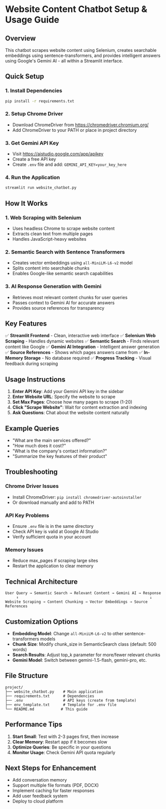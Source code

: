 # Website Content Chatbot Setup & Usage Guide

## Overview
This chatbot scrapes website content using Selenium, creates searchable embeddings using sentence-transformers, and provides intelligent answers using Google's Gemini AI - all within a Streamlit interface.

## Quick Setup

### 1. Install Dependencies
```bash
pip install -r requirements.txt
```

### 2. Setup Chrome Driver
- Download ChromeDriver from https://chromedriver.chromium.org/
- Add ChromeDriver to your PATH or place in project directory

### 3. Get Gemini API Key
- Visit https://aistudio.google.com/app/apikey
- Create a free API key
- Create `.env` file and add: `GEMINI_API_KEY=your_key_here`

### 4. Run the Application
```bash
streamlit run website_chatbot.py
```

## How It Works

### 1. **Web Scraping with Selenium**
- Uses headless Chrome to scrape website content
- Extracts clean text from multiple pages
- Handles JavaScript-heavy websites

### 2. **Semantic Search with Sentence Transformers**
- Creates vector embeddings using `all-MiniLM-L6-v2` model
- Splits content into searchable chunks
- Enables Google-like semantic search capabilities

### 3. **AI Response Generation with Gemini**
- Retrieves most relevant content chunks for user queries
- Passes context to Gemini AI for accurate answers
- Provides source references for transparency

## Key Features

✅ **Streamlit Frontend** - Clean, interactive web interface
✅ **Selenium Web Scraping** - Handles dynamic websites
✅ **Semantic Search** - Finds relevant content like Google
✅ **Gemini AI Integration** - Intelligent answer generation
✅ **Source References** - Shows which pages answers came from
✅ **In-Memory Storage** - No database required
✅ **Progress Tracking** - Visual feedback during scraping

## Usage Instructions

1. **Enter API Key**: Add your Gemini API key in the sidebar
2. **Enter Website URL**: Specify the website to scrape
3. **Set Max Pages**: Choose how many pages to scrape (1-20)
4. **Click "Scrape Website"**: Wait for content extraction and indexing
5. **Ask Questions**: Chat about the website content naturally

## Example Queries

- "What are the main services offered?"
- "How much does it cost?"
- "What is the company's contact information?"
- "Summarize the key features of their product"

## Troubleshooting

### Chrome Driver Issues
- Install ChromeDriver: `pip install chromedriver-autoinstaller`
- Or download manually and add to PATH

### API Key Problems
- Ensure `.env` file is in the same directory
- Check API key is valid at Google AI Studio
- Verify sufficient quota in your account

### Memory Issues
- Reduce max_pages if scraping large sites
- Restart the application to clear memory

## Technical Architecture

```
User Query → Semantic Search → Relevant Content → Gemini AI → Response
     ↑                                                           ↓
Website Scraping → Content Chunking → Vector Embeddings → Source References
```

## Customization Options

- **Embedding Model**: Change `all-MiniLM-L6-v2` to other sentence-transformers models
- **Chunk Size**: Modify chunk_size in SemanticSearch class (default: 500 words)
- **Search Results**: Adjust top_k parameter for more/fewer relevant chunks
- **Gemini Model**: Switch between gemini-1.5-flash, gemini-pro, etc.

## File Structure
```
project/
├── website_chatbot.py    # Main application
├── requirements.txt      # Dependencies
├── .env                  # API keys (create from template)
├── env_template.txt      # Template for .env file
└── README.md            # This guide
```

## Performance Tips

1. **Start Small**: Test with 2-3 pages first, then increase
2. **Clear Memory**: Restart app if it becomes slow
3. **Optimize Queries**: Be specific in your questions
4. **Monitor Usage**: Check Gemini API quota regularly

## Next Steps for Enhancement

- Add conversation memory
- Support multiple file formats (PDF, DOCX)
- Implement caching for faster responses
- Add user feedback system
- Deploy to cloud platform